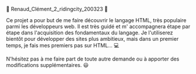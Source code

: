 :rocket: Renaud_Clément_2_ridingcity_200323 :rocket:

Ce projet a pour but de me faire découvrir le langage HTML, très populaire parmi les développeurs web. Il est très guidé et m' accompagnera étape par étape dans l'acquisition des fondamentaux du langage. Je l'utiliserez bientôt pour développer des sites plus ambitieux, mais dans un premier temps, je fais mes premiers pas sur HTML... :computer:

N'hésitez pas à me faire part de toute autre demande ou à apporter des modifications supplémentaires. :smiley: